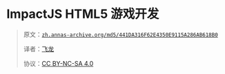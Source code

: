 # ImpactJS HTML5 游戏开发

> 原文：[`zh.annas-archive.org/md5/441DA316F62E4350E9115A286AB618B0`](https://zh.annas-archive.org/md5/441DA316F62E4350E9115A286AB618B0)
> 
> 译者：[飞龙](https://github.com/wizardforcel)
> 
> 协议：[CC BY-NC-SA 4.0](http://creativecommons.org/licenses/by-nc-sa/4.0/)